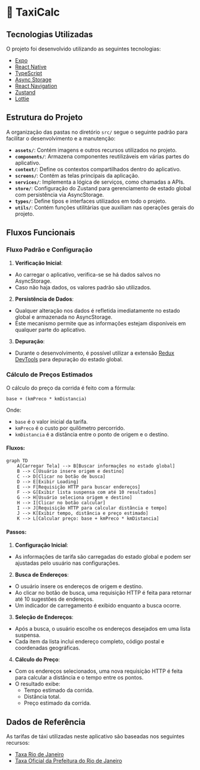 # 🚖 TaxiCalc

## Tecnologias Utilizadas

O projeto foi desenvolvido utilizando as seguintes tecnologias:

- [Expo](https://expo.dev/)
- [React Native](https://reactnative.dev/)
- [TypeScript](https://www.typescriptlang.org/)
- [Async Storage](https://react-native-async-storage.github.io/async-storage/)
- [React Navigation](https://reactnavigation.org/)
- [Zustand](https://zustand-demo.pmnd.rs/)
- [Lottie](https://lottiefiles.com/)

## Estrutura do Projeto

A organização das pastas no diretório `src/` segue o seguinte padrão para facilitar o desenvolvimento e a manutenção:

- **`assets/`**: Contém imagens e outros recursos utilizados no projeto.
- **`components/`**: Armazena componentes reutilizáveis em várias partes do aplicativo.
- **`context/`**: Define os contextos compartilhados dentro do aplicativo.
- **`screens/`**: Contém as telas principais da aplicação.
- **`services/`**: Implementa a lógica de serviços, como chamadas a APIs.
- **`store/`**: Configuração do Zustand para gerenciamento de estado global com persistência via AsyncStorage.
- **`types/`**: Define tipos e interfaces utilizados em todo o projeto.
- **`utils/`**: Contém funções utilitárias que auxiliam nas operações gerais do projeto.

## Fluxos Funcionais

### Fluxo Padrão e Configuração

1. **Verificação Inicial**:

- Ao carregar o aplicativo, verifica-se se há dados salvos no AsyncStorage.
- Caso não haja dados, os valores padrão são utilizados.

2. **Persistência de Dados**:

- Qualquer alteração nos dados é refletida imediatamente no estado global e armazenada no AsyncStorage.
- Este mecanismo permite que as informações estejam disponíveis em qualquer parte do aplicativo.

3. **Depuração**:

- Durante o desenvolvimento, é possível utilizar a
  extensão [Redux DevTools](https://chromewebstore.google.com/detail/redux-devtools/lmhkpmbekcpmknklioeibfkpmmfibljd)
  para depuração do estado global.

### Cálculo de Preços Estimados

O cálculo do preço da corrida é feito com a fórmula:

`base + (kmPreco * kmDistancia)`

Onde:

- `base` é o valor inicial da tarifa.
- `kmPreco` é o custo por quilômetro percorrido.
- `kmDistancia` é a distância entre o ponto de origem e o destino.

#### Fluxos:

```mermaid
graph TD
    A[Carregar Tela] --> B[Buscar informações no estado global]
    B --> C[Usuário insere origem e destino]
    C --> D[Clicar no botão de busca]
    D --> E[Exibir Loading]
    E --> F[Requisição HTTP para buscar endereços]
    F --> G[Exibir lista suspensa com até 10 resultados]
    G --> H[Usuário seleciona origem e destino]
    H --> I[Clicar no botão calcular]
    I --> J[Requisição HTTP para calcular distância e tempo]
    J --> K[Exibir tempo, distância e preço estimado]
    K --> L[Calcular preço: base + kmPreco * kmDistancia]

```

#### Passos:

1. **Configuração Inicial**:

- As informações de tarifa são carregadas do estado global e podem ser ajustadas pelo usuário nas configurações.

2. **Busca de Endereços**:

- O usuário insere os endereços de origem e destino.
- Ao clicar no botão de busca, uma requisição HTTP é feita para retornar até 10 sugestões de endereços.
- Um indicador de carregamento é exibido enquanto a busca ocorre.

3. **Seleção de Endereços**:

- Após a busca, o usuário escolhe os endereços desejados em uma lista suspensa.
- Cada item da lista inclui endereço completo, código postal e coordenadas geográficas.

4. **Cálculo do Preço**:

- Com os endereços selecionados, uma nova requisição HTTP é feita para calcular a distância e o tempo entre os pontos.
- O resultado exibe:
    - Tempo estimado da corrida.
    - Distância total.
    - Preço estimado da corrida.

## Dados de Referência

As tarifas de táxi utilizadas neste aplicativo são baseadas nos seguintes recursos:

- [Taxa Rio de Janeiro](https://www.pt.taxi-calculator.com/taxi-rate-rio-de-janeiro/343)
- [Taxa Oficial da Prefeitura do Rio de Janeiro](https://carioca.rio/servicos/informacoes-sobre-tarifas-de-taxi/)

